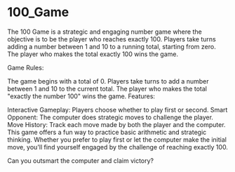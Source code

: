 # 100_Game
The 100 Game is a strategic and engaging number game where the objective is to be the player who reaches exactly 100.
Players take turns adding a number between 1 and 10 to a running total, starting from zero.
The player who makes the total exactly 100 wins the game.

Game Rules:

The game begins with a total of 0.
Players take turns to add a number between 1 and 10 to the current total.
The player who makes the total "exactly the number 100" wins the game.
Features:

Interactive Gameplay: Players choose whether to play first or second.
Smart Opponent: The computer does strategic moves to challenge the player.
Move History: Track each move made by both the player and the computer.
This game offers a fun way to practice basic arithmetic and strategic thinking. Whether you prefer to play first or let the computer make the initial move, you'll find yourself engaged by the challenge of reaching exactly 100.

Can you outsmart the computer and claim victory?
